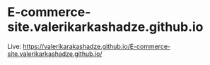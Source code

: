 # E-commerce-site.valerikarkashadze.github.io

Live: https://valerikarakashadze.github.io/E-commerce-site.valerikarkashadze.github.io/
